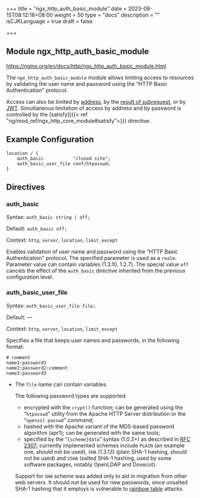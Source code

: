 +++
title = "ngx_http_auth_basic_module"
date = 2023-08-15T08:12:18+08:00
weight = 50
type = "docs"
description = ""
isCJKLanguage = true
draft = false

+++

## Module ngx_http_auth_basic_module

https://nginx.org/en/docs/http/ngx_http_auth_basic_module.html



The `ngx_http_auth_basic_module` module allows limiting access to resources by validating the user name and password using the “HTTP Basic Authentication” protocol.

Access can also be limited by [address](https://nginx.org/en/docs/http/ngx_http_access_module.html), by the [result of subrequest](https://nginx.org/en/docs/http/ngx_http_auth_request_module.html), or by [JWT](https://nginx.org/en/docs/http/ngx_http_auth_jwt_module.html). Simultaneous limitation of access by address and by password is controlled by the [satisfy]({{< ref "ng/mod_ref/ngx_http_core_module#satisfy">}}) directive.



## Example Configuration



```
location / {
    auth_basic           "closed site";
    auth_basic_user_file conf/htpasswd;
}
```





## Directives



### auth_basic

  Syntax:  `auth_basic string | off;`

  Default: `auth_basic off;`

  Context: `http`, `server`, `location`, `limit_except`


Enables validation of user name and password using the “HTTP Basic Authentication” protocol. The specified parameter is used as a `realm`. Parameter value can contain variables (1.3.10, 1.2.7). The special value `off` cancels the effect of the `auth_basic` directive inherited from the previous configuration level.



### auth_basic_user_file

  Syntax:  `auth_basic_user_file file;`

  Default: —

  Context: `http`, `server`, `location`, `limit_except`


Specifies a file that keeps user names and passwords, in the following format:

```
# comment
name1:password1
name2:password2:comment
name3:password3
```

- The `file` name can contain variables.

  The following password types are supported:

  - encrypted with the `crypt()` function; can be generated using the “`htpasswd`” utility from the Apache HTTP Server distribution or the “`openssl passwd`” command;
  - hashed with the Apache variant of the MD5-based password algorithm (apr1); can be generated with the same tools;
  - specified by the “`{scheme}data`” syntax (1.0.3+) as described in [RFC 2307](https://datatracker.ietf.org/doc/html/rfc2307#section-5.3); currently implemented schemes include `PLAIN` (an example one, should not be used), `SHA` (1.3.13) (plain SHA-1 hashing, should not be used) and `SSHA` (salted SHA-1 hashing, used by some software packages, notably OpenLDAP and Dovecot).

  Support for `SHA` scheme was added only to aid in migration from other web servers. It should not be used for new passwords, since unsalted SHA-1 hashing that it employs is vulnerable to [rainbow table](http://en.wikipedia.org/wiki/Rainbow_attack) attacks.
